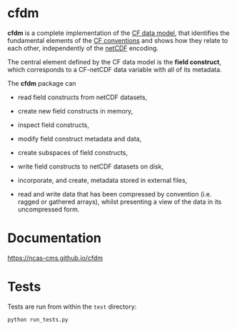 cfdm
====

**cfdm** is a complete implementation of the [CF data
model](https://www.geosci-model-dev.net/10/4619/2017), that identifies
the fundamental elements of the [CF
conventions](http://cfconventions.org/) and shows how they relate to
each other, independently of the
[netCDF](https://www.unidata.ucar.edu/software/netcdf/) encoding.

The central element defined by the CF data model is the **field
construct**, which corresponds to a CF-netCDF data variable with all
of its metadata.

The **cfdm** package can

* read field constructs from netCDF datasets,

* create new field constructs in memory,

* inspect field constructs,

* modify field construct metadata and data,

* create subspaces of field constructs,

* write field constructs to netCDF datasets on disk,

* incorporate, and create, metadata stored in external files,

* read and write data that has been compressed by convention
  (i.e. ragged or gathered arrays), whilst presenting a view of the
  data in its uncompressed form.

Documentation
=============

https://ncas-cms.github.io/cfdm

Tests
=====

Tests are run from within the ``test`` directory:

    python run_tests.py
